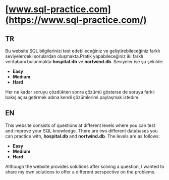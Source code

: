 # [www.sql-practice.com](https://www.sql-practice.com/)
## TR
Bu website SQL bilgilerinizi test edebileceğiniz ve geliştirebileceğiniz farklı seviyelerdeki sorulardan oluşmakta.Pratik yapabileceğiniz iki farklı veritabanı bulunmakta **hospital.db** ve **nortwind.db**. Seviyeler ise şu şekilde:

- **Easy**
- **Medium**
- **Hard**
  
Her ne kadar soruyu çözdükten sonra çözümü gösterse de soruya farklı bakış açısı getirmek adına kendi çözümlerimi paylaşmak istedim.



## EN
This website consists of questions at different levels where you can test and improve your SQL knowledge. There are two different databases you can practice with, **hospital.db** and **nortwind.db**. The levels are as follows:

- **Easy**
- **Medium**
- **Hard**
  
Although the website provides solutions after solving a question, I wanted to share my own solutions to offer a different perspective on the problems.

